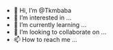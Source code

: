 - 👋 Hi, I’m @Tkmbaba
- 👀 I’m interested in ...
- 🌱 I’m currently learning ...
- 💞️ I’m looking to collaborate on ...
- 📫 How to reach me ...

<!---
Tkmbaba/Tkmbaba is a ✨ special ✨ repository because its `README.md` (this file) appears on your GitHub profile.
You can click the Preview link to take a look at your changes.
--->
